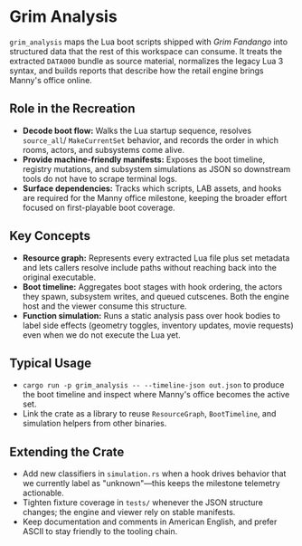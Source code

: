# Grim Analysis

`grim_analysis` maps the Lua boot scripts shipped with *Grim Fandango* into
structured data that the rest of this workspace can consume. It treats the
extracted `DATA000` bundle as source material, normalizes the legacy Lua 3
syntax, and builds reports that describe how the retail engine brings Manny's
office online.

## Role in the Recreation
- **Decode boot flow:** Walks the Lua startup sequence, resolves `source_all`/
  `MakeCurrentSet` behavior, and records the order in which rooms, actors, and
  subsystems come alive.
- **Provide machine-friendly manifests:** Exposes the boot timeline, registry
  mutations, and subsystem simulations as JSON so downstream tools do not have
  to scrape terminal logs.
- **Surface dependencies:** Tracks which scripts, LAB assets, and hooks are
  required for the Manny office milestone, keeping the broader effort focused on
  first-playable boot coverage.

## Key Concepts
- **Resource graph:** Represents every extracted Lua file plus set metadata and
  lets callers resolve include paths without reaching back into the original
  executable.
- **Boot timeline:** Aggregates boot stages with hook ordering, the actors they
  spawn, subsystem writes, and queued cutscenes. Both the engine host and the
  viewer consume this structure.
- **Function simulation:** Runs a static analysis pass over hook bodies to label
  side effects (geometry toggles, inventory updates, movie requests) even when
  we do not execute the Lua yet.

## Typical Usage
- `cargo run -p grim_analysis -- --timeline-json out.json` to produce the boot
  timeline and inspect where Manny's office becomes the active set.
- Link the crate as a library to reuse `ResourceGraph`, `BootTimeline`, and
  simulation helpers from other binaries.

## Extending the Crate
- Add new classifiers in `simulation.rs` when a hook drives behavior that we
  currently label as "unknown"—this keeps the milestone telemetry actionable.
- Tighten fixture coverage in `tests/` whenever the JSON structure changes; the
  engine and viewer rely on stable manifests.
- Keep documentation and comments in American English, and prefer ASCII to stay
  friendly to the tooling chain.

